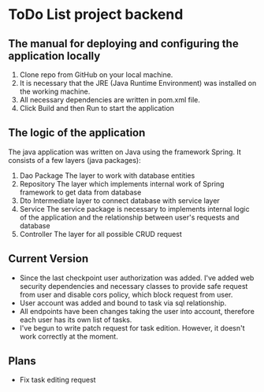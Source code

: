 ToDo List project backend
=====
## The manual for deploying and configuring the application locally

1. Clone repo from GitHub on your local machine.
2. It is necessary that the JRE (Java Runtime Environment) was installed on the working machine.
3. All necessary dependencies are written in pom.xml file. 
4. Click Build and then Run to start the application

## The logic of the application
The java application was written on Java using the framework Spring. It consists of a few layers (java packages):
1. Dao Package
The layer to work with database entities
2. Repository
The layer which implements internal work of Spring framework to get data from database
3. Dto
Intermediate layer to connect database with service layer
4. Service 
The service package is necessary to implements internal logic of the application and the relationship between user's requests and database
5. Controller
The layer for all possible CRUD request


## Current Version
- Since the last checkpoint user authorization was added. I've added web security dependencies and necessary classes to provide safe request from user and disable cors policy, which block request from user.
- User account was added and bound to task via sql relationship.
- All endpoints have been changes taking the user into account, therefore each user has its own list of tasks.
- I've begun to write patch request for task edition. However, it doesn't work correctly at the moment.

## Plans 
- Fix task editing request

 

